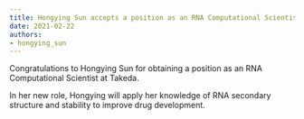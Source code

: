 ```yaml
---
title: Hongying Sun accepts a position as an RNA Computational Scientist at Takeda.
date: 2021-02-22
authors:
- hongying_sun
---
```


Congratulations to Hongying Sun for obtaining a position as an RNA Computational Scientist at Takeda.

<!--more-->

In her new role, Hongying will apply her knowledge of RNA secondary structure and stability to improve drug development. 